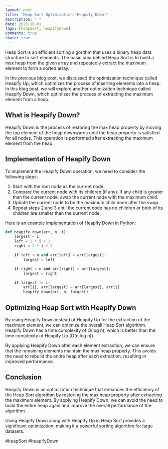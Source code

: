 ```yaml
---
layout: post
title: "Heap Sort Optimization (Heapify Down)"
description: " "
date: 2023-10-01
tags: [heapSort, heapifyDown]
comments: true
share: true
---
```


Heap Sort is an efficient sorting algorithm that uses a binary heap data structure to sort elements. The basic idea behind Heap Sort is to build a max heap from the given array and repeatedly extract the maximum element to form a sorted array.

In the previous blog post, we discussed the optimization technique called Heapify Up, which optimizes the process of inserting elements into a heap. In this blog post, we will explore another optimization technique called Heapify Down, which optimizes the process of extracting the maximum element from a heap.

## What is Heapify Down?

Heapify Down is the process of restoring the max heap property by moving the top element of the heap downwards until the heap property is satisfied for all nodes. This operation is performed after extracting the maximum element from the heap.

## Implementation of Heapify Down

To implement the Heapify Down operation, we need to consider the following steps:

1. Start with the root node as the current node.
2. Compare the current node with its children (if any). If any child is greater than the current node, swap the current node with the maximum child.
3. Update the current node to be the maximum child node after the swap.
4. Repeat steps 2 and 3 until the current node has no children or both of its children are smaller than the current node.

Here is an example implementation of Heapify Down in Python:

```python
def heapify_down(arr, n, i):
    largest = i
    left = 2 * i + 1
    right = 2 * i + 2

    if left < n and arr[left] > arr[largest]:
        largest = left

    if right < n and arr[right] > arr[largest]:
        largest = right

    if largest != i:
        arr[i], arr[largest] = arr[largest], arr[i]
        heapify_down(arr, n, largest)
```

## Optimizing Heap Sort with Heapify Down

By using Heapify Down instead of Heapify Up for the extraction of the maximum element, we can optimize the overall Heap Sort algorithm. Heapify Down has a time complexity of O(log n), which is better than the time complexity of Heapify Up (O(n log n)).

By applying Heapify Down after each element extraction, we can ensure that the remaining elements maintain the max heap property. This avoids the need to rebuild the entire heap after each extraction, resulting in improved performance.

## Conclusion

Heapify Down is an optimization technique that enhances the efficiency of the Heap Sort algorithm by restoring the max heap property after extracting the maximum element. By applying Heapify Down, we can avoid the need to build the entire heap again and improve the overall performance of the algorithm.

Using Heapify Down along with Heapify Up in Heap Sort provides a significant optimization, making it a powerful sorting algorithm for large datasets.

#heapSort #heapifyDown